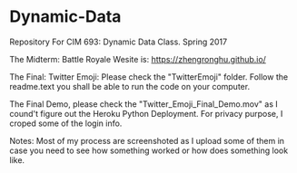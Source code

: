 # Dynamic-Data
Repository For CIM 693: Dynamic Data Class. Spring 2017


The Midterm: Battle Royale Wesite is: https://zhengronghu.github.io/


The Final: Twitter Emoji: Please check the "TwitterEmoji" folder. Follow the readme.text you shall be able to run the code on your computer. 


The Final Demo, please check the "Twitter_Emoji_Final_Demo.mov" as I cound't figure out the Heroku Python Deployment. For privacy purpose, I croped some of the login info. 

Notes: Most of my process are screenshoted as I upload some of them in case you need to see how something worked or how does something look like. 

